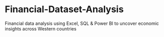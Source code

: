 # Financial-Dataset-Analysis
Financial data analysis using Excel, SQL &amp; Power BI to uncover economic insights across Western countries
